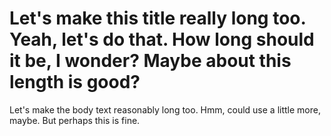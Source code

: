 # Let's make this title really long too. Yeah, let's do that. How long should it be, I wonder? Maybe about this length is good?

Let's make the body text reasonably long too. Hmm, could use a little more, maybe. But perhaps this is fine.
